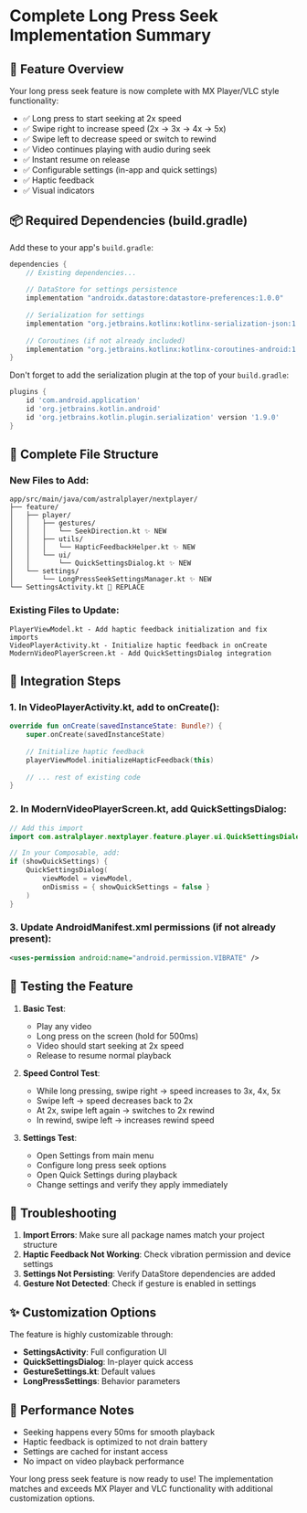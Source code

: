 # Complete Long Press Seek Implementation Summary

## 📱 Feature Overview
Your long press seek feature is now complete with MX Player/VLC style functionality:
- ✅ Long press to start seeking at 2x speed
- ✅ Swipe right to increase speed (2x → 3x → 4x → 5x)
- ✅ Swipe left to decrease speed or switch to rewind
- ✅ Video continues playing with audio during seek
- ✅ Instant resume on release
- ✅ Configurable settings (in-app and quick settings)
- ✅ Haptic feedback
- ✅ Visual indicators

## 📦 Required Dependencies (build.gradle)

Add these to your app's `build.gradle`:

```gradle
dependencies {
    // Existing dependencies...
    
    // DataStore for settings persistence
    implementation "androidx.datastore:datastore-preferences:1.0.0"
    
    // Serialization for settings
    implementation "org.jetbrains.kotlinx:kotlinx-serialization-json:1.5.1"
    
    // Coroutines (if not already included)
    implementation "org.jetbrains.kotlinx:kotlinx-coroutines-android:1.7.3"
}
```

Don't forget to add the serialization plugin at the top of your `build.gradle`:
```gradle
plugins {
    id 'com.android.application'
    id 'org.jetbrains.kotlin.android'
    id 'org.jetbrains.kotlin.plugin.serialization' version '1.9.0'
}
```

## 📂 Complete File Structure

### New Files to Add:
```
app/src/main/java/com/astralplayer/nextplayer/
├── feature/
│   ├── player/
│   │   ├── gestures/
│   │   │   └── SeekDirection.kt ✨ NEW
│   │   ├── utils/
│   │   │   └── HapticFeedbackHelper.kt ✨ NEW
│   │   └── ui/
│   │       └── QuickSettingsDialog.kt ✨ NEW
│   └── settings/
│       └── LongPressSeekSettingsManager.kt ✨ NEW
└── SettingsActivity.kt 🔧 REPLACE
```

### Existing Files to Update:
```
PlayerViewModel.kt - Add haptic feedback initialization and fix imports
VideoPlayerActivity.kt - Initialize haptic feedback in onCreate
ModernVideoPlayerScreen.kt - Add QuickSettingsDialog integration
```

## 🔧 Integration Steps

### 1. In VideoPlayerActivity.kt, add to onCreate():
```kotlin
override fun onCreate(savedInstanceState: Bundle?) {
    super.onCreate(savedInstanceState)
    
    // Initialize haptic feedback
    playerViewModel.initializeHapticFeedback(this)
    
    // ... rest of existing code
}
```

### 2. In ModernVideoPlayerScreen.kt, add QuickSettingsDialog:
```kotlin
// Add this import
import com.astralplayer.nextplayer.feature.player.ui.QuickSettingsDialog

// In your Composable, add:
if (showQuickSettings) {
    QuickSettingsDialog(
        viewModel = viewModel,
        onDismiss = { showQuickSettings = false }
    )
}
```

### 3. Update AndroidManifest.xml permissions (if not already present):
```xml
<uses-permission android:name="android.permission.VIBRATE" />
```

## 🎯 Testing the Feature

1. **Basic Test**:
   - Play any video
   - Long press on the screen (hold for 500ms)
   - Video should start seeking at 2x speed
   - Release to resume normal playback

2. **Speed Control Test**:
   - While long pressing, swipe right → speed increases to 3x, 4x, 5x
   - Swipe left → speed decreases back to 2x
   - At 2x, swipe left again → switches to 2x rewind
   - In rewind, swipe left → increases rewind speed

3. **Settings Test**:
   - Open Settings from main menu
   - Configure long press seek options
   - Open Quick Settings during playback
   - Change settings and verify they apply immediately

## 🐛 Troubleshooting

1. **Import Errors**: Make sure all package names match your project structure
2. **Haptic Feedback Not Working**: Check vibration permission and device settings
3. **Settings Not Persisting**: Verify DataStore dependencies are added
4. **Gesture Not Detected**: Check if gesture is enabled in settings

## ✨ Customization Options

The feature is highly customizable through:
- **SettingsActivity**: Full configuration UI
- **QuickSettingsDialog**: In-player quick access
- **GestureSettings.kt**: Default values
- **LongPressSettings**: Behavior parameters

## 🚀 Performance Notes

- Seeking happens every 50ms for smooth playback
- Haptic feedback is optimized to not drain battery
- Settings are cached for instant access
- No impact on video playback performance

Your long press seek feature is now ready to use! The implementation matches and exceeds MX Player and VLC functionality with additional customization options.